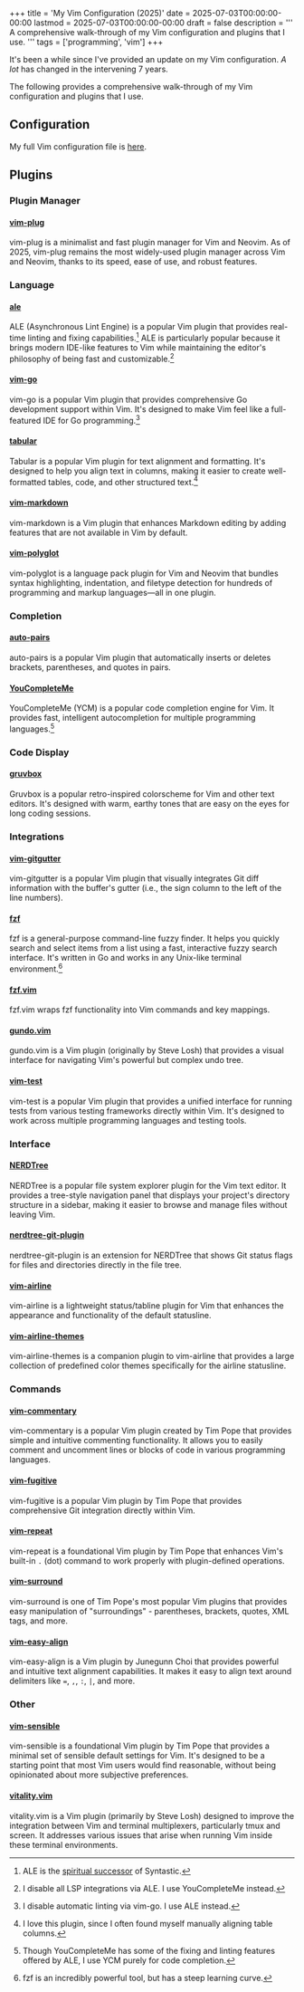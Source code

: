 +++
title = 'My Vim Configuration (2025)'
date = 2025-07-03T00:00:00-00:00
lastmod = 2025-07-03T00:00:00-00:00
draft = false
description = '''
A comprehensive walk-through of my Vim configuration and plugins that I use.
'''
tags = ['programming', 'vim']
+++

It's been a while since I've provided an update on my Vim configuration. *A
lot* has changed in the intervening 7 years.

The following provides a comprehensive walk-through of my Vim configuration and
plugins that I use.

## Configuration

My full Vim configuration file is [here][.vimrc].

## Plugins

### Plugin Manager

#### [vim-plug][vim-plug]
vim-plug is a minimalist and fast plugin manager for Vim and Neovim. As of
2025, vim-plug remains the most widely-used plugin manager across Vim and
Neovim, thanks to its speed, ease of use, and robust features.

### Language

#### [ale][ale]
ALE (Asynchronous Lint Engine) is a popular Vim plugin that provides real-time
linting and fixing capabilities.[^1] ALE is particularly popular because it
brings modern IDE-like features to Vim while maintaining the editor's
philosophy of being fast and customizable.[^2]

#### [vim-go][vim-go]
vim-go is a popular Vim plugin that provides comprehensive Go development
support within Vim. It's designed to make Vim feel like a full-featured IDE for
Go programming.[^3]

#### [tabular][tabular]
Tabular is a popular Vim plugin for text alignment and formatting. It's
designed to help you align text in columns, making it easier to create
well-formatted tables, code, and other structured text.[^4]

#### [vim-markdown][vim-markdown]
vim-markdown is a Vim plugin that enhances Markdown editing by adding features
that are not available in Vim by default.

#### [vim-polyglot][vim-polyglot]
vim-polyglot is a language pack plugin for Vim and Neovim that bundles syntax
highlighting, indentation, and filetype detection for hundreds of programming
and markup languages—all in one plugin.

### Completion

#### [auto-pairs][auto-pairs]
auto-pairs is a popular Vim plugin that automatically inserts or deletes
brackets, parentheses, and quotes in pairs.

#### [YouCompleteMe][YouCompleteMe]
YouCompleteMe (YCM) is a popular code completion engine for Vim. It provides
fast, intelligent autocompletion for multiple programming languages.[^5]

### Code Display

#### [gruvbox][gruvbox]
Gruvbox is a popular retro-inspired colorscheme for Vim and other text editors.
It's designed with warm, earthy tones that are easy on the eyes for long coding
sessions.

### Integrations

#### [vim-gitgutter][vim-gitgutter]
vim-gitgutter is a popular Vim plugin that visually integrates Git diff
information with the buffer's gutter (i.e., the sign column to the left of the
line numbers).

#### [fzf][fzf]
fzf is a general-purpose command-line fuzzy finder. It helps you quickly search
and select items from a list using a fast, interactive fuzzy search interface.
It's written in Go and works in any Unix-like terminal environment.[^6]

#### [fzf.vim][fzf.vim]
fzf.vim wraps fzf functionality into Vim commands and key mappings.

#### [gundo.vim][gundo.vim]
gundo.vim is a Vim plugin (originally by Steve Losh) that provides a visual
interface for navigating Vim's powerful but complex undo tree.

#### [vim-test][vim-test]
vim-test is a popular Vim plugin that provides a unified interface for running
tests from various testing frameworks directly within Vim. It's designed to
work across multiple programming languages and testing tools.

### Interface

#### [NERDTree][NERDTree]
NERDTree is a popular file system explorer plugin for the Vim text editor.  It
provides a tree-style navigation panel that displays your project's directory
structure in a sidebar, making it easier to browse and manage files without
leaving Vim.

#### [nerdtree-git-plugin][nerdtree-git-plugin]
nerdtree-git-plugin is an extension for NERDTree that shows Git status flags
for files and directories directly in the file tree.

#### [vim-airline][vim-airline]
vim-airline is a lightweight status/tabline plugin for Vim that enhances the
appearance and functionality of the default statusline.

#### [vim-airline-themes][vim-airline-themes]
vim-airline-themes is a companion plugin to vim-airline that provides a
large collection of predefined color themes specifically for the airline
statusline.

### Commands

#### [vim-commentary][vim-commentary]
vim-commentary is a popular Vim plugin created by Tim Pope that provides simple
and intuitive commenting functionality. It allows you to easily comment and
uncomment lines or blocks of code in various programming languages.

#### [vim-fugitive][vim-fugitive]
vim-fugitive is a popular Vim plugin by Tim Pope that provides comprehensive
Git integration directly within Vim.

#### [vim-repeat][vim-repeat]
vim-repeat is a foundational Vim plugin by Tim Pope that enhances Vim's
built-in `.` (dot) command to work properly with plugin-defined operations.

#### [vim-surround][vim-surround]
vim-surround is one of Tim Pope's most popular Vim plugins that provides easy
manipulation of "surroundings" - parentheses, brackets, quotes, XML tags, and
more.

#### [vim-easy-align][vim-easy-align]
vim-easy-align is a Vim plugin by Junegunn Choi that provides powerful and
intuitive text alignment capabilities. It makes it easy to align text around
delimiters like `=`, `,`, `:`, `|`, and more.

### Other

#### [vim-sensible][vim-sensible]
vim-sensible is a foundational Vim plugin by Tim Pope that provides a minimal
set of sensible default settings for Vim. It's designed to be a starting point
that most Vim users would find reasonable, without being opinionated about more
subjective preferences.

#### [vitality.vim][vitality.vim]
vitality.vim is a Vim plugin (primarily by Steve Losh) designed to improve
the integration between Vim and terminal multiplexers, particularly tmux and
screen. It addresses various issues that arise when running Vim inside these
terminal environments.

[.vimrc]: https://github.com/nickolashkraus/dotfiles/blob/master/.vimrc
[vim-plug]: https://github.com/junegunn/vim-plug
[ale]: https://github.com/dense-analysis/ale
[vim-go]: https://github.com/fatih/vim-go
[tabular]: https://github.com/godlygeek/tabular
[vim-markdown]: https://github.com/preservim/vim-markdown
[vim-polyglot]: https://github.com/sheerun/vim-polyglot
[auto-pairs]: https://github.com/jiangmiao/auto-pairs
[YouCompleteMe]: https://github.com/ycm-core/YouCompleteMe
[gruvbox]: https://github.com/morhetz/gruvbox
[vim-gitgutter]: https://github.com/airblade/vim-gitgutter
[fzf]: https://github.com/junegunn/fzf
[fzf.vim]: https://github.com/junegunn/fzf.vim
[gundo.vim]: https://github.com/sjl/gundo.vim
[vim-test]: https://github.com/vim-test/vim-test
[NERDTree]: https://github.com/preservim/nerdtree
[nerdtree-git-plugin]: https://github.com/Xuyuanp/NERDTree-git-plugin
[vim-airline]: https://github.com/vim-airline/vim-airline
[vim-airline-themes]: https://github.com/vim-airline/vim-airline-themes
[vim-commentary]: https://github.com/tpope/vim-commentary
[vim-fugitive]: https://github.com/tpope/vim-fugitive
[vim-repeat]: https://github.com/tpope/vim-repeat
[vim-surround]: https://github.com/tpope/vim-surround
[vim-easy-align]: https://github.com/junegunn/vim-easy-align
[vim-sensible]: https://github.com/tpope/vim-sensible
[vitality.vim]: https://github.com/sjl/vitality.vim

[^1]: ALE is the
[spiritual successor](https://github.com/vim-syntastic/syntastic#1-deprecation-note)
of Syntastic.
[^2]: I disable all LSP integrations via ALE. I use YouCompleteMe instead.
[^3]: I disable automatic linting via vim-go. I use ALE instead.
[^4]: I love this plugin, since I often found myself manually aligning table
columns.
[^5]: Though YouCompleteMe has some of the fixing and linting features offered
by ALE, I use YCM purely for code completion.
[^6]: fzf is an incredibly powerful tool, but has a steep learning curve.
